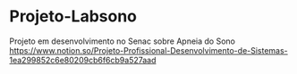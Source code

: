 # Projeto-Labsono
Projeto em desenvolvimento no Senac sobre Apneia do Sono
https://www.notion.so/Projeto-Profissional-Desenvolvimento-de-Sistemas-1ea299852c6e80209cb6f6cb9a527aad
